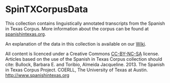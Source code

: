 SpinTXCorpusData
================

This collection contains linguistically annotated transcripts from the Spanish in Texas Corpus. More information about the corpus can be found at <a href="http://www.spanishintexas.org">spanishintexas.org</a>.

An explanation of the data in this collection is available on our <a href="https://github.com/coerll/SpinTXCorpusData/wiki">Wiki</a>. 

All content is licenced under a Creative Commons <a href="http://creativecommons.org/licenses/by-nc-sa/3.0/deed.en_US">CC-BY-NC-SA</a> license. 
Articles based on the use of the Spanish in Texas Corpus collection should cite:
Bullock, Barbara E. and Toribio, Almeida Jacqueline. 2013. The Spanish in Texas Corpus Project. COERLL, The University of Texas at Austin. http://www.spanishintexas.org

